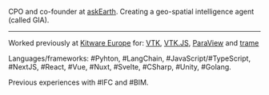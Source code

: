 CPO and co-founder at [askEarth](https://ask.earth). Creating a geo-spatial intelligence agent (called GIA). 

---

Worked previously at [Kitware Europe](https://www.kitware.eu/) for: [VTK](https://github.com/Kitware/vtk), [VTK.JS](https://github.com/Kitware/vtk-js), [ParaView](https://github.com/Kitware/paraview) and [trame](https://github.com/Kitware/trame)

Languages/frameworks: #Pyhton, #LangChain, #JavaScript/#TypeScript, #NextJS, #React, #Vue, #Nuxt, #Svelte, #CSharp, #Unity, #Golang.

Previous experiences with #IFC and #BIM.


